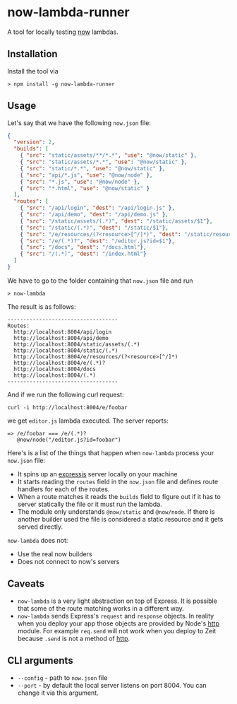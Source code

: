 # now-lambda-runner

A tool for locally testing [now](https://zeit.co/now) lambdas.

## Installation

Install the tool via

```
> npm install -g now-lambda-runner
```

## Usage

Let's say that we have the following `now.json` file:

```json
{
  "version": 2,
  "builds": [
    { "src": "static/assets/**/*.*", "use": "@now/static" },
    { "src": "static/assets/*.*", "use": "@now/static" },
    { "src": "static/*.*", "use": "@now/static" },
    { "src": "api/*.js", "use": "@now/node" },
    { "src": "*.js", "use": "@now/node" },
    { "src": "*.html", "use": "@now/static" }
  ],
  "routes": [
    { "src": "/api/login", "dest": "/api/login.js" },
    { "src": "/api/demo", "dest": "/api/demo.js" },
    { "src": "/static/assets/(.*)", "dest": "/static/assets/$1"},
    { "src": "/static/(.*)", "dest": "/static/$1"},
    { "src": "/e/resources/(?<resource>[^/]*)", "dest": "/static/resources/$resource"},
    { "src": "/e/(.*)?", "dest": "/editor.js?id=$1"},
    { "src": "/docs", "dest": "/docs.html"},
    { "src": "/(.*)", "dest": "/index.html"}
  ]
}
```

We have to go to the folder containing that `now.json` file and run

```
> now-lambda
```

The result is as follows:

```
-----------------------------------
Routes:
  http://localhost:8004/api/login
  http://localhost:8004/api/demo
  http://localhost:8004/static/assets/(.*)
  http://localhost:8004/static/(.*)
  http://localhost:8004/e/resources/(?<resource>[^/]*)
  http://localhost:8004/e/(.*)?
  http://localhost:8004/docs
  http://localhost:8004/(.*)
-----------------------------------
```

And if we run the following curl request:

```
curl -i http://localhost:8004/e/foobar
```

we get `editor.js` lambda executed. The server reports:

```
=> /e/foobar === /e/(.*)?
   @now/node("/editor.js?id=foobar")
```

Here's is a list of the things that happen when `now-lambda` process your `now.json` file:

* It spins up an [expressjs](https://expressjs.com/) server locally on your machine
* It starts reading the `routes` field in the `now.json` file and defines route handlers for each of the routes.
* When a route matches it reads the `builds` field to figure out if it has to server statically the file or it must run the lambda.
* The module only understands `@now/static` and `@now/node`. If there is another builder used the file is considered a static resource and it gets served directly.

`now-lambda` does not:
* Use the real now builders
* Does not connect to now's servers

## Caveats

* `now-lambda` is a very light abstraction on top of Express. It is possible that some of the route matching works in a different way.
* `now-lambda` sends Express's `request` and `response` objects. In reality when you deploy your app those objects are provided by Node's [http](https://nodejs.org/api/http.html) module. For example `req.send` will not work when you deploy to Zeit because `.send` is not a method of [http](https://nodejs.org/api/http.html).

## CLI arguments

* `--config` - path to `now.json` file
* `--port` - by default the local server listens on port 8004. You can change it via this argument.